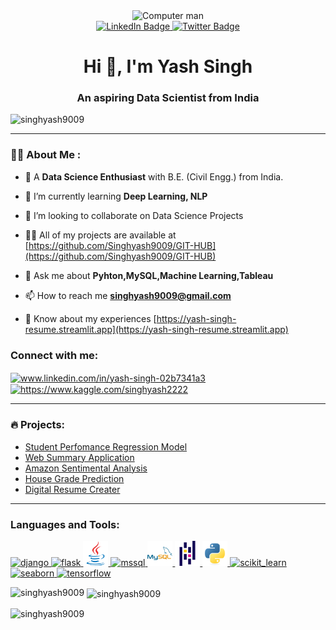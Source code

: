 <div id="header" align="center">
  <img src="https://camo.githubusercontent.com/62da68eb62b1e5f175f7d1f0191dd89a653d7908feb22d37d4a0ab07365d6791/68747470733a2f2f6d656469612e67697068792e636f6d2f6d656469612f4d3967624264396e6244724f5475314d71782f67697068792e676966" alt="Computer man" width="100"/>
</div>
<div id="badges" align="center">
  <a href="https://linkedin.com/in/yash-singh-02b7341a3">
    <img src="https://img.shields.io/badge/LinkedIn-blue?style=for-the-badge&logo=linkedin&logoColor=white" alt="LinkedIn Badge"/>
  </a>
  <a href="https://twitter.com/Yashthakur9009">
    <img src="https://img.shields.io/badge/Twitter-blue?style=for-the-badge&logo=twitter&logoColor=white" alt="Twitter Badge"/>
  </a>
</div>


<h1 align="center">Hi 👋, I'm Yash Singh</h1>
<h3 align="center">An aspiring Data Scientist from India</h3>

<p align="left"> <img src="https://komarev.com/ghpvc/?username=singhyash9009&label=Profile%20views&color=0e75b6&style=flat" alt="singhyash9009" /> </p>

---

### :man_technologist: About Me :

- 👀 A **Data Science Enthusiast** with B.E. (Civil Engg.) from India.

- 🌱 I’m currently learning **Deep Learning, NLP**

- 💞️ I’m looking to collaborate on Data Science Projects

- 👨‍💻 All of my projects are available at [https://github.com/Singhyash9009/GIT-HUB](https://github.com/Singhyash9009/GIT-HUB)

- 💬 Ask me about **Pyhton,MySQL,Machine Learning,Tableau**

- 📫 How to reach me **singhyash9009@gmail.com**

- 📄 Know about my experiences [https://yash-singh-resume.streamlit.app](https://yash-singh-resume.streamlit.app)

<h3 align="left">Connect with me:</h3>
<p align="left">
<a href="https://linkedin.com/in/yash-singh-02b7341a3" target="blank"><img align="center" src="https://raw.githubusercontent.com/rahuldkjain/github-profile-readme-generator/master/src/images/icons/Social/linked-in-alt.svg" alt="www.linkedin.com/in/yash-singh-02b7341a3" height="30" width="40" /></a>
<a href="https://kaggle.com/singhyash2222" target="blank"><img align="center" src="https://raw.githubusercontent.com/rahuldkjain/github-profile-readme-generator/master/src/images/icons/Social/kaggle.svg" alt="https://www.kaggle.com/singhyash2222" height="30" width="40" /></a>
</p>

---
### :fire: Projects:
- <a href="https://github.com/Singhyash9009/ML_Project_Student_Perfomance">Student Perfomance Regression Model</a>
- <a href="https://github.com/Singhyash9009/Web_Summary_App">Web Summary Application</a>
- <a href="https://github.com/Singhyash9009/GIT-HUB/tree/main/Capstone%20Amazon%20Project">Amazon Sentimental Analysis</a>
- <a href="https://github.com/Singhyash9009/GIT-HUB/blob/main/MINI%20PROJECT/MINI%20PROJECT%20%202%20(CLASSIFICATION%20MODEL)%20YASH%20SINGH.ipynb">House Grade Prediction</a>
- <a href="https://github.com/Singhyash9009/Digital_Resume_CV">Digital Resume Creater</a>
---

<h3 align="left">Languages and Tools:</h3>
<p align="left"> <a href="https://www.djangoproject.com/" target="_blank" rel="noreferrer"> <img src="https://cdn.worldvectorlogo.com/logos/django.svg" alt="django" width="40" height="40"/> </a> <a href="https://flask.palletsprojects.com/" target="_blank" rel="noreferrer"> <img src="https://www.vectorlogo.zone/logos/pocoo_flask/pocoo_flask-icon.svg" alt="flask" width="40" height="40"/> </a> <a href="https://www.java.com" target="_blank" rel="noreferrer"> <img src="https://raw.githubusercontent.com/devicons/devicon/master/icons/java/java-original.svg" alt="java" width="40" height="40"/> </a> <a href="https://www.microsoft.com/en-us/sql-server" target="_blank" rel="noreferrer"> <img src="https://www.svgrepo.com/show/303229/microsoft-sql-server-logo.svg" alt="mssql" width="40" height="40"/> </a> <a href="https://www.mysql.com/" target="_blank" rel="noreferrer"> <img src="https://raw.githubusercontent.com/devicons/devicon/master/icons/mysql/mysql-original-wordmark.svg" alt="mysql" width="40" height="40"/> </a> <a href="https://pandas.pydata.org/" target="_blank" rel="noreferrer"> <img src="https://raw.githubusercontent.com/devicons/devicon/2ae2a900d2f041da66e950e4d48052658d850630/icons/pandas/pandas-original.svg" alt="pandas" width="40" height="40"/> </a> <a href="https://www.python.org" target="_blank" rel="noreferrer"> <img src="https://raw.githubusercontent.com/devicons/devicon/master/icons/python/python-original.svg" alt="python" width="40" height="40"/> </a> <a href="https://scikit-learn.org/" target="_blank" rel="noreferrer"> <img src="https://upload.wikimedia.org/wikipedia/commons/0/05/Scikit_learn_logo_small.svg" alt="scikit_learn" width="40" height="40"/> </a> <a href="https://seaborn.pydata.org/" target="_blank" rel="noreferrer"> <img src="https://seaborn.pydata.org/_images/logo-mark-lightbg.svg" alt="seaborn" width="40" height="40"/> </a> <a href="https://www.tensorflow.org" target="_blank" rel="noreferrer"> <img src="https://www.vectorlogo.zone/logos/tensorflow/tensorflow-icon.svg" alt="tensorflow" width="40" height="40"/> </a> </p>

<p><img align="left" src="https://github-readme-stats.vercel.app/api/top-langs?username=singhyash9009&show_icons=true&locale=en&layout=compact" alt="singhyash9009" /></p>

<p>&nbsp;<img align="center" src="https://github-readme-stats.vercel.app/api?username=singhyash9009&show_icons=true&locale=en" alt="singhyash9009" /></p>

<p><img align="center" src="https://github-readme-streak-stats.herokuapp.com/?user=singhyash9009&" alt="singhyash9009" /></p>
